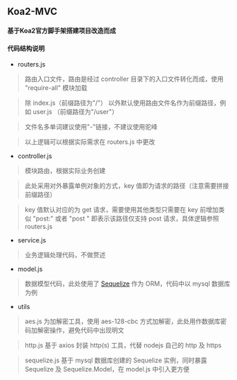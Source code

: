 ## Koa2-MVC

#### 基于Koa2官方脚手架搭建项目改造而成

#### 代码结构说明

- routers.js

> 路由入口文件，路由是经过 controller 目录下的入口文件转化而成，使用 "require-all" 模块加载

> 除 index.js（前缀路径为"/"） 以外默认使用路由文件名作为前缀路径，例如 user.js （前缀路径为"/user"）

> 文件名多单词建议使用"-"链接，不建议使用驼峰

> 以上逻辑可以根据实际需求在 routers.js 中更改

- controller.js

> 模块路由，根据实际业务创建

> 此处采用对外暴露单例对象的方式，key 值即为请求的路径（注意需要拼接前缀路径）

> key 值默认对应的为 get 请求，需要使用其他类型只需要在 key 前增加类似 "post:" 或者 "post " 即表示该路径仅支持 post 请求，具体逻辑参照 routers.js

- service.js

> 业务逻辑处理代码，不做赘述

- model.js

> 数据模型代码，此处使用了 <a href="http://docs.sequelizejs.com" target="_blank">Sequelize</a> 作为 ORM，代码中以 mysql 数据库为例

- utils

> aes.js 为加解密工具，使用 aes-128-cbc 方式加解密，此处用作数据库密码加解密操作，避免代码中出现明文

> http.js 基于 axios 封装 http(s) 工具，代替 nodejs 自己的 http 及 https

> sequelize.js 基于 mysql 数据库创建的 Sequelize 实例，同时暴露 Sequelize 及 Sequelize.Model，在 model.js 中引入更方便

